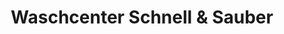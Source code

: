---
title: "Waschcenter Schnell & Sauber"
url: /leipzig/waschcenter-schnell-und-sauber/
shop: Wäscherei
---